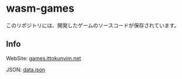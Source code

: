 # wasm-games

このリポジトリには、開発したゲームのソースコードが保存されています。

## Info

WebSite: [games.ittokunvim.net](https://games.ittokunvim.net)

JSON: [data.json](/data.json)

